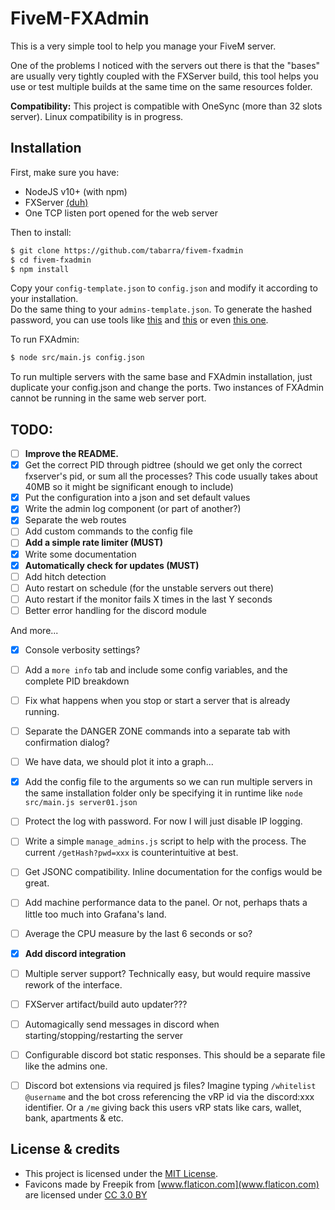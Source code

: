 # FiveM-FXAdmin
This is a very simple tool to help you manage your FiveM server.  

One of the problems I noticed with the servers out there is that the "bases" are usually very tightly coupled with the FXServer build, this tool helps you use or test multiple builds at the same time on the same resources folder.  

**Compatibility:** This project is compatible with OneSync (more than 32 slots server). Linux compatibility is in progress.


## Installation
First, make sure you have:
- NodeJS v10+ (with npm)
- FXServer [(duh)](https://runtime.fivem.net/artifacts/fivem/)
- One TCP listen port opened for the web server

Then to install:
```bash
$ git clone https://github.com/tabarra/fivem-fxadmin
$ cd fivem-fxadmin
$ npm install
```
Copy your `config-template.json` to `config.json` and modify it according to your installation.  
Do the same thing to your `admins-template.json`. To generate the hashed password, you can use tools like [this](https://www.browserling.com/tools/bcrypt) and [this](https://bcrypt-generator.com) or even [this one](https://passwordhashing.com/BCrypt).  
  
To run FXAdmin:
```bash
$ node src/main.js config.json
```

To run multiple servers with the same base and FXAdmin installation, just duplicate your config.json and change the ports. Two instances of FXAdmin cannot be running in the same web server port.


## TODO:
- [ ] **Improve the README.**
- [x] Get the correct PID through pidtree (should we get only the correct fxserver's pid, or sum all the processes? This code usually takes about 40MB so it might be significant enough to include)
- [x] Put the configuration into a json and set default values
- [x] Write the admin log component (or part of another?)
- [x] Separate the web routes
- [ ] Add custom commands to the config file
- [ ] **Add a simple rate limiter (MUST)**
- [x] Write some documentation
- [x] **Automatically check for updates (MUST)**
- [ ] Add hitch detection
- [ ] Auto restart on schedule (for the unstable servers out there)
- [ ] Auto restart if the monitor fails X times in the last Y seconds 
- [ ] Better error handling for the discord module

And more...
- [x] Console verbosity settings?
- [ ] Add a `more info` tab and include some config variables, and the complete PID breakdown
- [ ] Fix what happens when you stop or start a server that is already running.
- [ ] Separate the DANGER ZONE commands into a separate tab with confirmation dialog?
- [ ] We have data, we should plot it into a graph...
- [x] Add the config file to the arguments so we can run multiple servers in the same installation folder only be specifying it in runtime like `node src/main.js server01.json`
- [ ] Protect the log with password. For now I will just disable IP logging.
- [ ] Write a simple `manage_admins.js` script to help with the process. The current `/getHash?pwd=xxx` is counterintuitive at best.
- [ ] Get JSONC compatibility. Inline documentation for the configs would be great.
- [ ] Add machine performance data to the panel. Or not, perhaps thats a little too much into Grafana's land.
- [ ] Average the CPU measure by the last 6 seconds or so?
- [x] **Add discord integration**
- [ ] Multiple server support? Technically easy, but would require massive rework of the interface.
- [ ] FXServer artifact/build auto updater???
- [ ] Automagically send messages in discord when starting/stopping/restarting the server
- [ ] Configurable discord bot static responses. This should be a separate file like the admins one.
- [ ] Discord bot extensions via required js files? Imagine typing `/whitelist @username` and the bot cross referencing the vRP id via the discord:xxx identifier. Or a `/me` giving back this users vRP stats like cars, wallet, bank, apartments & etc.


## License & credits
- This project is licensed under the [MIT License](https://github.com/tabarra/fivem-fxadmin/blob/master/LICENSE).
- Favicons made by Freepik from [www.flaticon.com](www.flaticon.com) are licensed under [CC 3.0 BY](http://creativecommons.org/licenses/by/3.0/)
